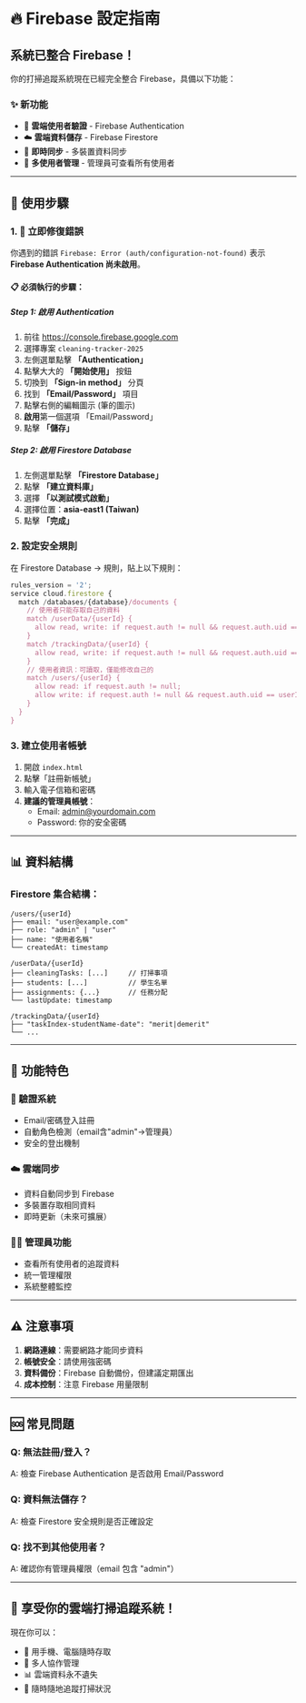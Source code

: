 # 🔥 Firebase 設定指南

## 系統已整合 Firebase！

你的打掃追蹤系統現在已經完全整合 Firebase，具備以下功能：

### ✨ 新功能
- 🔐 **雲端使用者驗證** - Firebase Authentication
- ☁️ **雲端資料儲存** - Firebase Firestore
- 🔄 **即時同步** - 多裝置資料同步
- 👥 **多使用者管理** - 管理員可查看所有使用者

---

## 🚀 使用步驟

### 1. 🚨 **立即修復錯誤**

你遇到的錯誤 `Firebase: Error (auth/configuration-not-found)` 表示 **Firebase Authentication 尚未啟用**。

#### 📋 **必須執行的步驟**：

##### Step 1: 啟用 Authentication
1. 前往 https://console.firebase.google.com
2. 選擇專案 `cleaning-tracker-2025`
3. 左側選單點擊 **「Authentication」**
4. 點擊大大的 **「開始使用」** 按鈕
5. 切換到 **「Sign-in method」** 分頁
6. 找到 **「Email/Password」** 項目
7. 點擊右側的編輯圖示 (筆的圖示)
8. **啟用**第一個選項 「Email/Password」
9. 點擊 **「儲存」**

##### Step 2: 啟用 Firestore Database  
1. 左側選單點擊 **「Firestore Database」**
2. 點擊 **「建立資料庫」**
3. 選擇 **「以測試模式啟動」**
4. 選擇位置：**asia-east1 (Taiwan)**
5. 點擊 **「完成」**

### 2. 設定安全規則
在 Firestore Database → 規則，貼上以下規則：

```javascript
rules_version = '2';
service cloud.firestore {
  match /databases/{database}/documents {
    // 使用者只能存取自己的資料
    match /userData/{userId} {
      allow read, write: if request.auth != null && request.auth.uid == userId;
    }
    match /trackingData/{userId} {
      allow read, write: if request.auth != null && request.auth.uid == userId;
    }
    // 使用者資訊：可讀取，僅能修改自己的
    match /users/{userId} {
      allow read: if request.auth != null;
      allow write: if request.auth != null && request.auth.uid == userId;
    }
  }
}
```

### 3. 建立使用者帳號
1. 開啟 `index.html`
2. 點擊「註冊新帳號」
3. 輸入電子信箱和密碼
4. **建議的管理員帳號**：
   - Email: admin@yourdomain.com
   - Password: 你的安全密碼

---

## 📊 資料結構

### Firestore 集合結構：
```
/users/{userId}
├── email: "user@example.com"
├── role: "admin" | "user"  
├── name: "使用者名稱"
└── createdAt: timestamp

/userData/{userId}
├── cleaningTasks: [...]     // 打掃事項
├── students: [...]          // 學生名單
├── assignments: {...}       // 任務分配
└── lastUpdate: timestamp

/trackingData/{userId}
├── "taskIndex-studentName-date": "merit|demerit"
└── ...
```

---

## 🎯 功能特色

### 🔐 驗證系統
- Email/密碼登入註冊
- 自動角色檢測（email含"admin"→管理員）
- 安全的登出機制

### ☁️ 雲端同步
- 資料自動同步到 Firebase
- 多裝置存取相同資料
- 即時更新（未來可擴展）

### 👨‍💼 管理員功能
- 查看所有使用者的追蹤資料
- 統一管理權限
- 系統整體監控

---

## ⚠️ 注意事項

1. **網路連線**：需要網路才能同步資料
2. **帳號安全**：請使用強密碼
3. **資料備份**：Firebase 自動備份，但建議定期匯出
4. **成本控制**：注意 Firebase 用量限制

---

## 🆘 常見問題

### Q: 無法註冊/登入？
A: 檢查 Firebase Authentication 是否啟用 Email/Password

### Q: 資料無法儲存？
A: 檢查 Firestore 安全規則是否正確設定

### Q: 找不到其他使用者？
A: 確認你有管理員權限（email 包含 "admin"）

---

## 🎉 享受你的雲端打掃追蹤系統！

現在你可以：
- 📱 用手機、電腦隨時存取
- 👥 多人協作管理
- 📊 雲端資料永不遺失
- 🚀 隨時隨地追蹤打掃狀況
